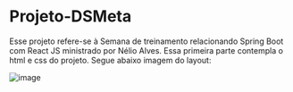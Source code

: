 
# Projeto-DSMeta

Esse projeto refere-se à Semana de treinamento relacionando Spring Boot com React JS ministrado por Nélio Alves. Essa primeira parte contempla o html e css do projeto.
Segue abaixo imagem do layout:

![image](https://user-images.githubusercontent.com/105547157/188318613-919020a8-6ea2-4c75-8259-99c4376e4633.png)
